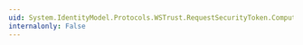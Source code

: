 ```yaml
---
uid: System.IdentityModel.Protocols.WSTrust.RequestSecurityToken.ComputedKeyAlgorithm
internalonly: False
---
```

